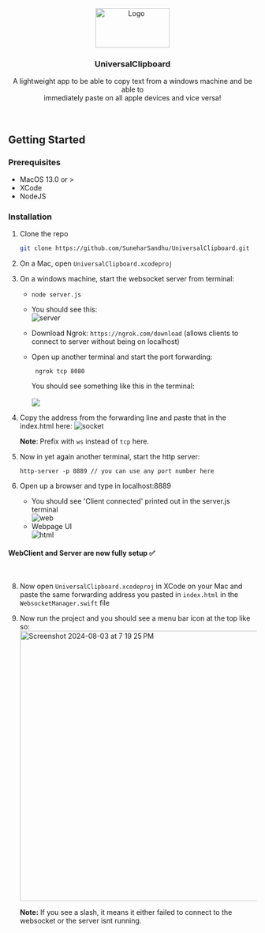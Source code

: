 <!-- PROJECT LOGO -->
<div align="center">
  <a href="https://github.com/othneildrew/Best-README-Template">
    <img src="https://github.com/user-attachments/assets/81cd8ee6-504f-4276-9582-68f4d1d03595" alt="Logo" width="150" height="80">
  </a>

  <h3 align="center">UniversalClipboard</h3>

  <p align="center">
    A lightweight app to be able to copy text from a windows machine and be able to <br /> immediately paste on all apple devices and vice versa!
    <br />
    <br />
    <br />
  </p>
</div>

<!-- GETTING STARTED -->
## Getting Started

### Prerequisites
- MacOS 13.0 or >
- XCode 
- NodeJS

### Installation
1. Clone the repo
   ```sh
   git clone https://github.com/SuneharSandhu/UniversalClipboard.git
   ```
2. On a Mac, open `UniversalClipboard.xcodeproj`
3. On a windows machine, start the websocket server from terminal:
   - ```
     node server.js
     ```
   - You should see this:
      <br />
     ![server](https://github.com/user-attachments/assets/3de92629-bd68-4b84-bb67-79b3bc7b42ad)



   - Download Ngrok: `https://ngrok.com/download` (allows clients to connect to server without being on localhost)
   - Open up another terminal and start the port forwarding:
     ```
      ngrok tcp 8080
     ```
     You should see something like this in the terminal:
       <br />
       <br />
       <img src="https://github.com/user-attachments/assets/c35a53a6-cd31-45c4-9b42-f313e0cb59aa" >
       
 5. Copy the address from the forwarding line and paste that in the index.html here:
    ![socket](https://github.com/user-attachments/assets/ac08da3a-8726-422c-acbf-b258a574d82f)

    **Note**: Prefix with `ws` instead of `tcp` here.

 6. Now in yet again another terminal, start the http server:
    ```
    http-server -p 8889 // you can use any port number here
    ```
 7. Open up a browser and type in localhost:8889
    - You should see 'Client connected' printed out in the server.js terminal
       <br />
       ![web](https://github.com/user-attachments/assets/e8cb3a4d-a3f0-4652-9433-4abfb1218fbc)
    - Webpage UI
      <br />
      ![html](https://github.com/user-attachments/assets/ef13c591-10c7-4f8b-963c-f78c71e2da76)
 #### WebClient and Server are now fully setup ✅
 <br />

 8. Now open `UniversalClipboard.xcodeproj` in XCode on your Mac and paste the same forwarding address you pasted in `index.html` in the `WebsocketManager.swift` file
 9. Now run the project and you should see a menu bar icon at the top like so:
    <br />
    <img width="547" alt="Screenshot 2024-08-03 at 7 19 25 PM" src="https://github.com/user-attachments/assets/20b731b9-9261-47e5-b63e-56bc1c2d7ea8">

    **Note:** If you see a slash, it means it either failed to connect to the websocket or the server isnt running.
